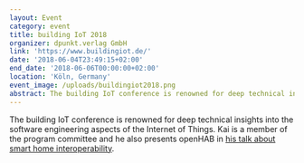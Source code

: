 ```yaml
---
layout: Event
category: event
title: building IoT 2018
organizer: dpunkt.verlag GmbH
link: 'https://www.buildingiot.de/'
date: '2018-06-04T23:49:15+02:00'
end_date: '2018-06-06T00:00:00+02:00'
location: 'Köln, Germany'
event_image: /uploads/buildingiot2018.png
abstract: The building IoT conference is renowned for deep technical insights into the software engineering aspects of the Internet of Things. Kai is a member of the program committee and he also presents openHAB in his talk about smart home interoperability.
---
```

The building IoT conference is renowned for deep technical insights into the software engineering aspects of the Internet of Things. Kai is a member of the program committee and he also presents openHAB in [his talk about smart home interoperability](https://www.buildingiot.de/veranstaltung-6812-interoperabilit%C3%A4t-im-smart-home-mit-openhab.html?id=6812).

<!-- more -->

